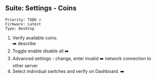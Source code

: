 ## Suite:  Settings - Coins

```
Priority: TODO 🔥
Firmware: Latest
Type: Desktop
```

1. Verify available coins.\
  ➡️ describe
2. Toggle enable disable all
  ➡️   
3. Advanced settings - change, enter invalid
  ➡️ network connection to other server
4. Select individual switches and verify on Dashboard.
  ➡️ 
